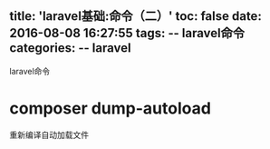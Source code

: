 title: 'laravel基础:命令（二）'
toc: false
date: 2016-08-08 16:27:55
tags:
  -- laravel命令
categories:
  -- laravel
---

laravel命令
<!--more-->

#  composer dump-autoload

重新编译自动加载文件
